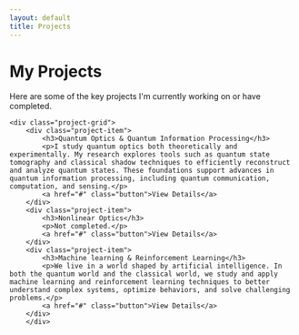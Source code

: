 ```yaml
---
layout: default
title: Projects
---
```


<div class="container">
    <h1>My Projects</h1>
    <p>Here are some of the key projects I'm currently working on or have completed.</p>

    <div class="project-grid">
        <div class="project-item">
            <h3>Quantum Optics & Quantum Information Processing</h3>
            <p>I study quantum optics both theoretically and experimentally. My research explores tools such as quantum state tomography and classical shadow techniques to efficiently reconstruct and analyze quantum states. These foundations support advances in quantum information processing, including quantum communication, computation, and sensing.</p>
            <a href="#" class="button">View Details</a>
        </div>
        <div class="project-item">
            <h3>Nonlinear Optics</h3>
            <p>Not completed.</p>
            <a href="#" class="button">View Details</a>
        </div>
        <div class="project-item">
            <h3>Machine learning & Reinforcement Learning</h3>
            <p>We live in a world shaped by artificial intelligence. In both the quantum world and the classical world, we study and apply machine learning and reinforcement learning techniques to better understand complex systems, optimize behaviors, and solve challenging problems.</p>
            <a href="#" class="button">View Details</a>
        </div>
        </div>
</div>

<style>
    .project-grid {
        display: grid;
        grid-template-columns: repeat(auto-fit, minmax(300px, 1fr));
        gap: 2rem;
        margin-top: 2rem;
    }
    .project-item {
        border: 1px solid #ddd;
        padding: 1.5rem;
        border-radius: 8px;
        box-shadow: 0 2px 5px rgba(0,0,0,0.05);
        background-color: #fff;
    }
    body.dark-mode .project-item {
        background-color: #1a1a1a;
        border-color: #333;
        box-shadow: 0 2px 5px rgba(0,0,0,0.2);
    }
    .project-item h3 {
        color: #0a192f;
        margin-bottom: 0.8rem;
    }
    body.dark-mode .project-item h3 {
        color: #64ffda;
    }
    .project-item p {
        margin-bottom: 1.5rem;
    }
</style>